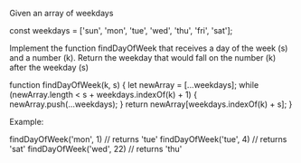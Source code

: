 Given an array of weekdays

const weekdays = ['sun', 'mon', 'tue', 'wed', 'thu', 'fri', 'sat'];

Implement the function findDayOfWeek that receives a day of the week (s) and a number (k).
Return the weekday that would fall on the number (k) after the weekday (s)
 
 
function findDayOfWeek(k, s) {
    let newArray = [...weekdays];
    while (newArray.length < s + weekdays.indexOf(k) + 1) {
        newArray.push(...weekdays);
    }
    return newArray[weekdays.indexOf(k) + s];
}


Example:

findDayOfWeek('mon', 1) // returns 'tue'
findDayOfWeek('tue', 4) // returns 'sat'
findDayOfWeek('wed', 22) // returns 'thu'
